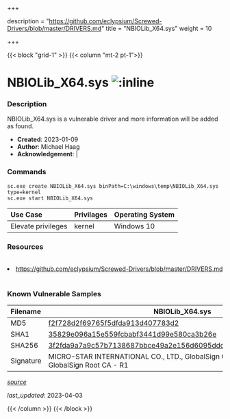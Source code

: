 +++

description = "https://github.com/eclypsium/Screwed-Drivers/blob/master/DRIVERS.md"
title = "NBIOLib_X64.sys"
weight = 10

+++


{{< block "grid-1" >}}
{{< column "mt-2 pt-1">}}


# NBIOLib_X64.sys ![:inline](/images/twitter_verified.png) 


### Description

NBIOLib_X64.sys is a vulnerable driver and more information will be added as found.

- **Created**: 2023-01-09
- **Author**: Michael Haag
- **Acknowledgement**:  | [](https://twitter.com/)

### Commands

```
sc.exe create NBIOLib_X64.sys binPath=C:\windows\temp\NBIOLib_X64.sys type=kernel
sc.exe start NBIOLib_X64.sys
```

| Use Case | Privilages | Operating System | 
|:---- | ---- | ---- |
| Elevate privileges | kernel | Windows 10 |

### Resources
<br>
<li><a href=" https://github.com/eclypsium/Screwed-Drivers/blob/master/DRIVERS.md"> https://github.com/eclypsium/Screwed-Drivers/blob/master/DRIVERS.md</a></li>
<br>

### Known Vulnerable Samples

| Filename | NBIOLib_X64.sys |
|:---- | ---- | 
| MD5 | <a href="https://www.virustotal.com/gui/file/f2f728d2f69765f5dfda913d407783d2">f2f728d2f69765f5dfda913d407783d2</a> |
| SHA1 | <a href="https://www.virustotal.com/gui/file/35829e096a15e559fcbabf3441d99e580ca3b26e">35829e096a15e559fcbabf3441d99e580ca3b26e</a> |
| SHA256 | <a href="https://www.virustotal.com/gui/file/3f2fda9a7a9c57b7138687bbce49a2e156d6095dddabb3454ea09737e02c3fa5">3f2fda9a7a9c57b7138687bbce49a2e156d6095dddabb3454ea09737e02c3fa5</a> |
| Signature | MICRO-STAR INTERNATIONAL CO., LTD., GlobalSign CodeSigning CA - G2, GlobalSign Root CA - R1   |


[*source*](https://github.com/magicsword-io/LOLDrivers/tree/main/yaml/nbiolib_x64.sys.yml)

*last_updated:* 2023-04-03








{{< /column >}}
{{< /block >}}
